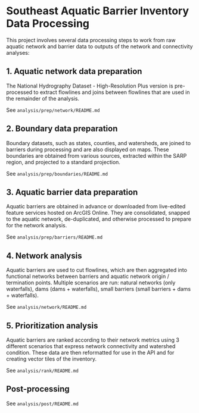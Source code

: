 # Southeast Aquatic Barrier Inventory Data Processing

This project involves several data processing steps to work from raw aquatic network and barrier data to outputs of the network and connectivity analyses:

## 1. Aquatic network data preparation

The National Hydrography Dataset - High-Resolution Plus version is pre-processed to extract flowlines and joins between flowlines that are used in the remainder of the analysis.

See `analysis/prep/network/README.md`

## 2. Boundary data preparation

Boundary datasets, such as states, counties, and watersheds, are joined to barriers during processing and are also displayed on maps. These boundaries are obtained from various sources, extracted within the SARP region, and projected to a standard projection.

See `analysis/prep/boundaries/README.md`

## 3. Aquatic barrier data preparation

Aquatic barriers are obtained in advance or downloaded from live-edited feature services hosted on ArcGIS Online. They are consolidated, snapped to the aquatic network, de-duplicated, and otherwise processed to prepare for the network analysis.

See `analysis/prep/barriers/README.md`

## 4. Network analysis

Aquatic barriers are used to cut flowlines, which are then aggregated into functional networks between barriers and aquatic network origin / termination points. Multiple scenarios are run: natural networks (only waterfalls), dams (dams + waterfalls), small barriers (small barriers + dams + waterfalls).

See `analysis/network/README.md`

## 5. Prioritization analysis

Aquatic barriers are ranked according to their network metrics using 3 different scenarios that express network connectivity and watershed condition. These data are then reformatted for use in the API and for creating vector tiles of the inventory.

See `analysis/rank/README.md`

## Post-processing

See `analysis/post/README.md`
